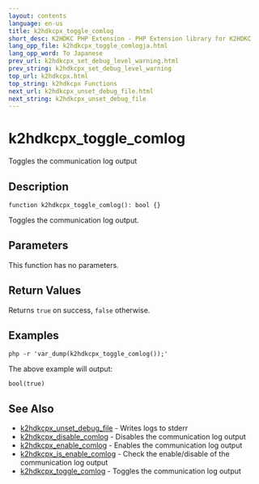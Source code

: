 ```yaml
---
layout: contents
language: en-us
title: k2hdkcpx_toggle_comlog
short_desc: K2HDKC PHP Extension - PHP Extension library for K2HDKC
lang_opp_file: k2hdkcpx_toggle_comlogja.html
lang_opp_word: To Japanese
prev_url: k2hdkcpx_set_debug_level_warning.html
prev_string: k2hdkcpx_set_debug_level_warning
top_url: k2hdkcpx.html
top_string: k2hdkcpx Functions
next_url: k2hdkcpx_unset_debug_file.html
next_string: k2hdkcpx_unset_debug_file
---
```


# k2hdkcpx_toggle_comlog
Toggles the communication log output

## Description

```
function k2hdkcpx_toggle_comlog(): bool {}
```

Toggles the communication log output.

## Parameters
This function has no parameters.


## Return Values
Returns `true` on success, `false` otherwise.


## Examples

```
php -r 'var_dump(k2hdkcpx_toggle_comlog());' 
```

The above example will output:

```
bool(true)
```


## See Also
- [k2hdkcpx_unset_debug_file](k2hdkcpx_unset_debug_file.html) - Writes logs to stderr
- [k2hdkcpx_disable_comlog](k2hdkcpx_disable_comlog.html) - Disables the communication log output
- [k2hdkcpx_enable_comlog](k2hdkcpx_enable_comlog.html) - Enables the communication log output
- [k2hdkcpx_is_enable_comlog](k2hdkcpx_is_enable_comlog.html) - Check the enable/disable of the communication log output
- [k2hdkcpx_toggle_comlog](k2hdkcpx_toggle_comlog.html) - Toggles the communication log output
